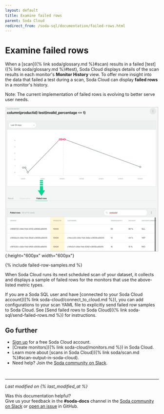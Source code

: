 ```yaml
---
layout: default
title: Examine failed rows
parent: Soda Cloud
redirect_from: /soda-sql/documentation/failed-rows.html
---
```


# Examine failed rows

When a [scan]({% link soda/glossary.md %}#scan) results in a failed [test]({% link soda/glossary.md %}#test), Soda Cloud displays details of the scan results in each monitor's **Monitor History** view. To offer more insight into the data that failed a test during a scan, Soda Cloud can display **failed rows** in a monitor's history. 

Note: The current implementation of failed rows is evolving to better serve user needs.
<br />

![failed-rows](/assets/images/failed-rows.png){:height="600px" width="600px"}

{% include failed-row-samples.md %}

When Soda Cloud runs its next scheduled scan of your dataset, it collects and displays a sample of failed rows for the monitors that use the above-listed metric types.

If you are a Soda SQL user and have [connected to your Soda Cloud account]({% link soda-cloud/connect_to_cloud.md %}), you can add configurations to your scan YAML file to explicitly send failed row samples to Soda Cloud. See [Send failed rows to Soda Cloud]({% link soda-sql/send-failed-rows.md %}) for instructions.

## Go further

- <a href="https://cloud.soda.io/signup" target="_blank"> Sign up</a> for a free Soda Cloud account.
- [Create monitors]({% link soda-cloud/monitors.md %}) in Soda Cloud.
- Learn more about [scans in Soda Cloud]({% link soda/scan.md %}#scan-output-in-soda-cloud).
- Need help? Join the <a href="http://community.soda.io/slack" target="_blank"> Soda community on Slack</a>.

<br />

---
*Last modified on {% last_modified_at %}*

Was this documentation helpful? <br /> Give us your feedback in the **#soda-docs** channel in the <a href="http://community.soda.io/slack" target="_blank"> Soda community on Slack</a> or <a href="https://github.com/sodadata/docs/issues/new" target="_blank">open an issue</a> in GitHub.